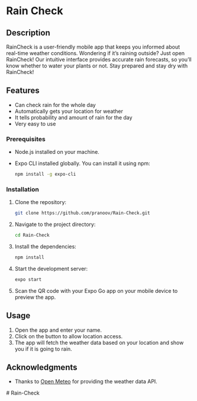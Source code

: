 # Rain Check

## Description

RainCheck is a user-friendly mobile app that keeps you informed about real-time weather conditions. Wondering if it’s raining outside? Just open RainCheck! Our intuitive interface provides accurate rain forecasts, so you’ll know whether to water your plants or not. Stay prepared and stay dry with RainCheck!

## Features

- Can check rain for the whole day
- Automatically gets your location for weather
- It tells probability and amount of rain for the day
- Very easy to use


### Prerequisites

- Node.js installed on your machine.
- Expo CLI installed globally. You can install it using npm:

  ```bash
  npm install -g expo-cli
  ```

### Installation

1. Clone the repository:

   ```bash
   git clone https://github.com/pranoov/Rain-Check.git
   ```

2. Navigate to the project directory:

   ```bash
   cd Rain-Check
   ```

3. Install the dependencies:

   ```bash
   npm install
   ```

4. Start the development server:

   ```bash
   expo start
   ```

5. Scan the QR code with your Expo Go app on your mobile device to preview the app.

## Usage

1. Open the app and enter your name.
2. Click on the button to allow location access.
3. The app will fetch the weather data based on your location and show you if it is going to rain.


## Acknowledgments

- Thanks to [Open Meteo](https://open-meteo.com/) for providing the weather data API.

#   R a i n - C h e c k  
 